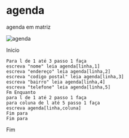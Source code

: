 # agenda
agenda em matriz

![agenda](https://user-images.githubusercontent.com/65674963/173482556-7afb6f5d-b68c-4cda-9197-9f287cc2c432.PNG)


Inicio

    Para l de 1 até 3 passo 1 faça
    escreva "nome" leia agenda[linha,1]
    escreva "endereço" leia agenda[linha,2]
    escreva "codigo postal" leia agenda[linha,3]
    escreva "bairro" leia agenda[linha,4]
    escreva "telefone" leia agenda[linha,5]
    Fm Enquanto
    para l de 1 até 2 passo 1 faça
    para coluna de l até 5 passo 1 faça
    escreva agenda[linha,coluna]
    Fim para
    Fim para

Fim
